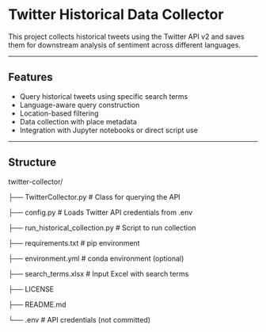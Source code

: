 # Twitter Historical Data Collector

This project collects historical tweets using the Twitter API v2 and saves them for downstream analysis of sentiment across different languages.

---

## Features

- Query historical tweets using specific search terms
- Language-aware query construction
- Location-based filtering 
- Data collection with place metadata
- Integration with Jupyter notebooks or direct script use

---

## Structure
twitter-collector/

├── TwitterCollector.py # Class for querying the API

├── config.py # Loads Twitter API credentials from .env

├── run_historical_collection.py # Script to run collection

├── requirements.txt # pip environment

├── environment.yml # conda environment (optional)

├── search_terms.xlsx # Input Excel with search terms

├── LICENSE

├── README.md

└── .env # API credentials (not committed)
